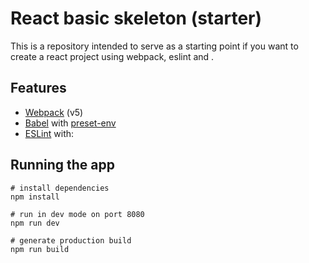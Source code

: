 # React basic skeleton (starter)

This is a repository intended to serve as a starting point if you want to create a react project using webpack, eslint and .

## Features

- [Webpack](https://webpack.js.org/) (v5)
- [Babel](https://babeljs.io/) with [preset-env](https://babeljs.io/docs/en/babel-preset-env)
- [ESLint](https://eslint.org/) with:

## Running the app

```
# install dependencies
npm install

# run in dev mode on port 8080
npm run dev

# generate production build
npm run build
```

